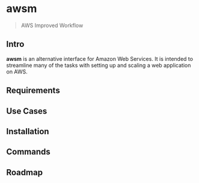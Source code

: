 # awsm
> AWS Improved Workflow

## Intro
**awsm** is an alternative interface for Amazon Web Services. It is intended to streamline many of the tasks with setting up and scaling a web application on AWS.

## Requirements

## Use Cases

## Installation

## Commands

## Roadmap
